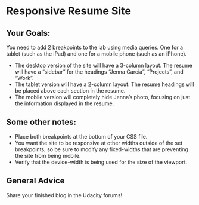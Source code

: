 # Responsive Resume Site #

## Your Goals: ##
You need to add 2 breakpoints to the lab using media queries. One for a tablet (such as the iPad) and one for a mobile phone (such as an iPhone).

* The desktop version of the site will have a 3-column layout. The resume will have a “sidebar” for the headings “Jenna Garcia”, “Projects”, and “Work”.
* The tablet version will have a 2-column layout. The resume headings will be placed above each section in the resume.
* The mobile version will completely hide Jenna’s photo, focusing on just the information displayed in the resume.

## Some other notes: ##

* Place both breakpoints at the bottom of your CSS file.
* You want the site to be responsive at other widths outside of the set breakpoints, so be sure to modify any fixed-widths that are preventing the site from being mobile.
* Verify that the device-width is being used for the size of the viewport.

## General Advice ##

Share your finished blog in the Udacity forums!
